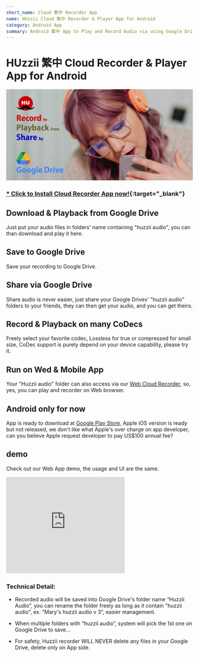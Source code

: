 ```yaml
---
short_name: Cloud 繁中 Recorder App
name: HUzzii Cloud 繁中 Recorder & Player App for Android
category: Android App
summary: Android 繁中 App to Play and Record Audio via using Google Drive
---
```

# HUzzii 繁中 Cloud Recorder & Player App for Android   

![Cloud Recorder Features](/assets/img/feature_graphic.png)

### [* Click to Install Cloud Recorder App now!](https://play.google.com/store/apps/details?id=com.huzzii.cloud_recorder){:target="_blank"}

## Download & Playback from Google Drive
Just put your audio files in folders' name containing "huzzii audio", you can than download and play it here.

## Save to Google Drive
Save your recording to Google Drive.

## Share via Google Drive
Share audio is never easier, just share your Google Drives' "huzzii audio" folders to your friends, they can then get your audio, and you can get theirs.

## Record & Playback on many CoDecs
Freely select your favorite codec, Lossless for true or compressed for small size, CoDec support is purely depend on your device capability, please try it.

## Run on Wed & Mobile App
Your "Huzzii audio" folder can also access via our [Web Cloud Recorder](https://recorder.huzzii.com), so, yes, you can play and recorder on Web browser.

## Android only for now

App is ready to download at [Google Play Store](https://play.google.com/store/apps/details?id=com.huzzii.cloud_recorder), Apple iOS version is ready but not released, we don't like what Apple's over charge on app developer, can you believe Apple request developer to pay US$100 annual fee?  

## demo

Check out our Web App demo, the usage and UI are the same.
<iframe width="320" height="260" src="https://www.youtube.com/embed/YXgKaAL38jc" title="YouTube video player" frameborder="0" allow="accelerometer; autoplay; clipboard-write; encrypted-media; gyroscope; picture-in-picture" allowfullscreen></iframe>   <br />


### Technical Detail:
* Recorded audio will be saved into Google Drive's folder name “Huzzii Audio”, you can rename the folder freely as long as it contain "huzzii audio", ex. “Mary's huzzii audio v 3”, easier management.

* When multiple folders with “huzzii audio”, system will pick the 1st one on Google Drive to save…

* For safety, Huzzii recorder WILL NEVER delete any files in your Google Drive, delete only on App side.
